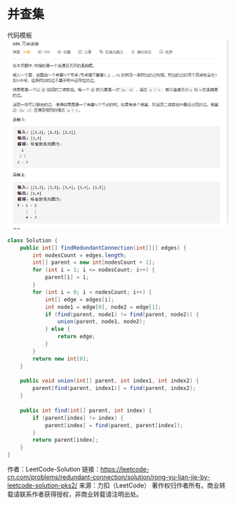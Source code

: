 # 并查集

代码模板
![](images/2021-06-29-15-11-41.png)
```java
class Solution {
    public int[] findRedundantConnection(int[][] edges) {
        int nodesCount = edges.length;
        int[] parent = new int[nodesCount + 1];
        for (int i = 1; i <= nodesCount; i++) {
            parent[i] = i;
        }
        for (int i = 0; i < nodesCount; i++) {
            int[] edge = edges[i];
            int node1 = edge[0], node2 = edge[1];
            if (find(parent, node1) != find(parent, node2)) {
                union(parent, node1, node2);
            } else {
                return edge;
            }
        }
        return new int[0];
    }

    public void union(int[] parent, int index1, int index2) {
        parent[find(parent, index1)] = find(parent, index2);
    }

    public int find(int[] parent, int index) {
        if (parent[index] != index) {
            parent[index] = find(parent, parent[index]);
        }
        return parent[index];
    }
}


```
作者：LeetCode-Solution
链接：https://leetcode-cn.com/problems/redundant-connection/solution/rong-yu-lian-jie-by-leetcode-solution-pks2/
来源：力扣（LeetCode）
著作权归作者所有。商业转载请联系作者获得授权，非商业转载请注明出处。